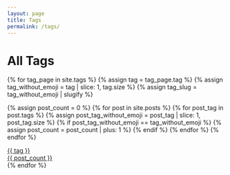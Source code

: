 ```yaml
---
layout: page
title: Tags
permalink: /tags/
---
```


# All Tags

<div class="tags-container">
{% for tag_page in site.tags %}
  {% assign tag = tag_page.tag %}
  {% assign tag_without_emoji = tag | slice: 1, tag.size %}
  {% assign tag_slug = tag_without_emoji | slugify %}
  
  {% assign post_count = 0 %}
  {% for post in site.posts %}
    {% for post_tag in post.tags %}
      {% assign post_tag_without_emoji = post_tag | slice: 1, post_tag.size %}
      {% if post_tag_without_emoji == tag_without_emoji %}
        {% assign post_count = post_count | plus: 1 %}
      {% endif %}
    {% endfor %}
  {% endfor %}
  
  <a href="{{ site.baseurl }}/tags/{{ tag_slug }}/" class="tag-card">
    <div class="tag-name">{{ tag }}</div>
    <div class="tag-count">{{ post_count }}</div>
  </a>
{% endfor %}
</div>